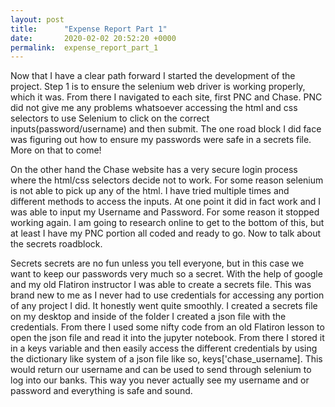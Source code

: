 ```yaml
---
layout: post
title:      "Expense Report Part 1"
date:       2020-02-02 20:52:20 +0000
permalink:  expense_report_part_1
---
```


Now that I have a clear path forward I started the development of the project. Step 1 is to ensure the selenium web driver is working properly, which it was. From there I navigated to each site, first PNC and Chase. PNC did not give me any problems whatsoever accessing the html and css selectors to use Selenium to click on the correct inputs(password/username) and then submit. The one road block I did face was figuring out how to ensure my passwords were safe in a secrets file. More on that to come!

On the other hand the Chase website has a very secure login process where the html/css selectors decide not to work. For some reason selenium is not able to pick up any of the html. I have tried multiple times and different methods to access the inputs. At one point it did in fact work and I was able to input my Username and Password. For some reason it stopped working again. I am going to research online to get to the bottom of this, but at least I have my PNC portion all coded and ready to go. Now to talk about the secrets roadblock.

Secrets secrets are no fun unless you tell everyone, but in this case we want to keep our passwords very much so a secret. With the help of google and my old Flatiron instructor I was able to create a secrets file. This was brand new to me as I never had to use credentials for accessing any portion of any project I did. It honestly went quite smoothly. I created a secrets file on my desktop and inside of the folder I created a json file with the credentials. From there I used some nifty code from an old Flatiron lesson to open the json file and read it into the jupyter notebook. From there I stored it in a keys variable and then easily access the different credentials by using the dictionary like system of a json file like so, keys['chase_username]. This would return our username and can be used to send through selenium to log into our banks. This way you never actually see my username and or password and everything is safe and sound.
 

